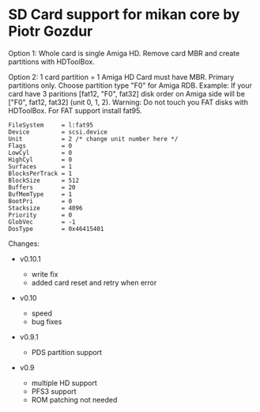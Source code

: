 # SD Card support for mikan core by Piotr Gozdur

Option 1:
  Whole card is single Amiga HD.
  Remove card MBR and create partitions with HDToolBox.

Option 2:
  1 card partition = 1 Amiga HD
  Card must have MBR. Primary partitions only.
  Choose partition type "F0" for Amiga RDB.
  Example: If your card have 3 paritions [fat12, "F0", fat32] disk order on Amiga side will be ["F0", fat12, fat32] (unit 0, 1, 2).
  Warning: Do not touch you FAT disks with HDToolBox.
  For FAT support install fat95.

	FileSystem     = l:fat95
	Device         = scsi.device
	Unit           = 2 /* change unit number here */
	Flags          = 0
	LowCyl         = 0
	HighCyl        = 0
	Surfaces       = 1
	BlocksPerTrack = 1
	BlockSize      = 512
	Buffers        = 20
	BufMemType     = 1
	BootPri        = 0
	Stacksize      = 4096
	Priority       = 0
	GlobVec        = -1
	DosType        = 0x46415401

Changes:

- v0.10.1
  - write fix
  - added card reset and retry when error

- v0.10
  - speed
  - bug fixes

- v0.9.1
  - PDS partition support

- v0.9
  - multiple HD support
  - PFS3 support
  - ROM patching not needed
